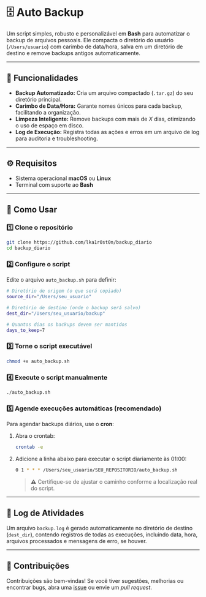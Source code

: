 # 🗄️ Auto Backup

Um script simples, robusto e personalizável em **Bash** para automatizar o backup de arquivos pessoais. Ele compacta o diretório do usuário (`/Users/usuario`) com carimbo de data/hora, salva em um diretório de destino e remove backups antigos automaticamente.

---

## 🚀 Funcionalidades

* **Backup Automatizado:** Cria um arquivo compactado (`.tar.gz`) do seu diretório principal.
* **Carimbo de Data/Hora:** Garante nomes únicos para cada backup, facilitando a organização.
* **Limpeza Inteligente:** Remove backups com mais de *X* dias, otimizando o uso de espaço em disco.
* **Log de Execução:** Registra todas as ações e erros em um arquivo de log para auditoria e troubleshooting.

---

## ⚙️ Requisitos

* Sistema operacional **macOS** ou **Linux**
* Terminal com suporte ao **Bash**

---

## 📝 Como Usar

### 1️⃣ Clone o repositório

```bash
git clone https://github.com/lka1r0st0n/backup_diario
cd backup_diario
```

### 2️⃣ Configure o script

Edite o arquivo `auto_backup.sh` para definir:

```bash
# Diretório de origem (o que será copiado)
source_dir="/Users/seu_usuario"

# Diretório de destino (onde o backup será salvo)
dest_dir="/Users/seu_usuario/backup"

# Quantos dias os backups devem ser mantidos
days_to_keep=7
```

### 3️⃣ Torne o script executável

```bash
chmod +x auto_backup.sh
```

### 4️⃣ Execute o script manualmente

```bash
./auto_backup.sh
```

### 5️⃣ Agende execuções automáticas (recomendado)

Para agendar backups diários, use o **cron**:

1. Abra o crontab:

   ```bash
   crontab -e
   ```

2. Adicione a linha abaixo para executar o script diariamente às 01:00:

   ```bash
   0 1 * * * /Users/seu_usuario/SEU_REPOSITORIO/auto_backup.sh
   ```

   > ⚠️ Certifique-se de ajustar o caminho conforme a localização real do script.

---

## 📜 Log de Atividades

Um arquivo `backup.log` é gerado automaticamente no diretório de destino (`dest_dir`), contendo registros de todas as execuções, incluindo data, hora, arquivos processados e mensagens de erro, se houver.

---

## 🤝 Contribuições

Contribuições são bem-vindas! Se você tiver sugestões, melhorias ou encontrar bugs, abra uma [issue](https://github.com/SEU_USUARIO/SEU_REPOSITORIO/issues) ou envie um *pull request*.
